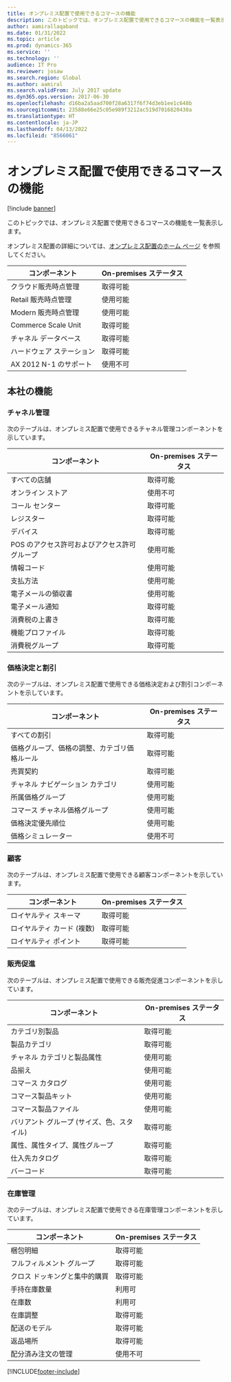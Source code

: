 ```yaml
---
title: オンプレミス配置で使用できるコマースの機能
description: このトピックでは、オンプレミス配置で使用できるコマースの機能を一覧表示します。
author: aamirallaqaband
ms.date: 01/31/2022
ms.topic: article
ms.prod: dynamics-365
ms.service: ''
ms.technology: ''
audience: IT Pro
ms.reviewer: josaw
ms.search.region: Global
ms.author: aamiral
ms.search.validFrom: July 2017 update
ms.dyn365.ops.version: 2017-06-30
ms.openlocfilehash: d16ba2a5aad700f28a6317f6f74d3eb1ee1c648b
ms.sourcegitcommit: 23588e66e25c05e989f3212ac519d7016820430a
ms.translationtype: HT
ms.contentlocale: ja-JP
ms.lasthandoff: 04/13/2022
ms.locfileid: "8566061"
---
```

# <a name="commerce-capabilities-that-are-available-in-on-premises-deployments"></a>オンプレミス配置で使用できるコマースの機能

[!include [banner](includes/banner.md)]

このトピックでは、オンプレミス配置で使用できるコマースの機能を一覧表示します。

オンプレミス配置の詳細については、[オンプレミス配置のホーム ページ](../fin-ops-core/dev-itpro/deployment/on-premises-deployment-landing-page.md) を参照してください。

| コンポーネント            | On-premises ステータス |
| -------------------- | ------------------ |
| クラウド販売時点管理  | 取得可能          |
| Retail 販売時点管理 | 使用可能          |
| Modern 販売時点管理 | 使用可能          |
| Commerce Scale Unit  | 取得可能          |
| チャネル データベース     | 取得可能          |
| ハードウェア ステーション     | 取得可能          |
| AX 2012 N-1 のサポート  | 使用不可      |

## <a name="head-office-capability"></a>本社の機能

### <a name="channel-management"></a>チャネル管理

次のテーブルは、オンプレミス配置で使用できるチャネル管理コンポーネントを示しています。

| コンポーネント                             | On-premises ステータス |
|---------------------------------------|--------------------|
| すべての店舗                            | 取得可能          |
| オンライン ストア                         | 使用不可      |
| コール センター                           | 取得可能          |
| レジスター                             | 取得可能          |
| デバイス                               | 取得可能          |
| POS のアクセス許可およびアクセス許可グループ | 使用可能          |
| 情報コード                            | 使用可能          |
| 支払方法                       | 使用可能          |
| 電子メールの領収書                        | 使用可能          |
| 電子メール通知                   | 取得可能          |
| 消費税の上書き                   | 取得可能          |
| 機能プロファイル                | 取得可能          |
| 消費税グループ                      | 取得可能          |

### <a name="pricing-and-discounts"></a>価格決定と割引

次のテーブルは、オンプレミス配置で使用できる価格決定および割引コンポーネントを示しています。

| コンポーネント                                             | On-premises ステータス |
|-------------------------------------------------------|--------------------|
| すべての割引                                         | 取得可能          |
| 価格グループ、価格の調整、カテゴリ価格ルール | 取得可能          |
| 売買契約                                      | 取得可能          |
| チャネル ナビゲーション カテゴリ                           | 使用可能          |
| 所属価格グループ                              | 使用可能          |
| コマース チャネル価格グループ                         | 使用可能          |
| 価格決定優先順位                                    | 使用可能          |
| 価格シミュレーター                                       | 使用不可      |

### <a name="customer"></a>顧客

次のテーブルは、オンプレミス配置で使用できる顧客コンポーネントを示しています。

| コンポーネント       | On-premises ステータス |
|-----------------|--------------------|
| ロイヤルティ スキーマ | 取得可能          |
| ロイヤルティ カード (複数)   | 取得可能          |
| ロイヤルティ ポイント  | 取得可能          |

### <a name="merchandising"></a>販売促進

次のテーブルは、オンプレミス配置で使用できる販売促進コンポーネントを示しています。

| コンポーネント                                   | On-premises ステータス |
|---------------------------------------------|--------------------|
| カテゴリ別製品                        | 取得可能          |
| 製品カテゴリ                          | 取得可能          |
| チャネル カテゴリと製品属性   | 使用可能          |
| 品揃え                                 | 使用可能          |
| コマース カタログ                           | 使用可能          |
| コマース製品キット                       | 使用可能          |
| コマース製品ファイル                      | 使用可能          |
| バリアント グループ (サイズ、色、スタイル)         | 取得可能          |
| 属性、属性タイプ、属性グループ | 取得可能          |
| 仕入先カタログ                             | 取得可能          |
| バーコード                                   | 取得可能          |

### <a name="inventory-management"></a>在庫管理

次のテーブルは、オンプレミス配置で使用できる在庫管理コンポーネントを示しています。

| コンポーネント                      | On-premises ステータス |
|--------------------------------|--------------------|
| 梱包明細                   | 取得可能          |
| フルフィルメント グループ              | 取得可能          |
| クロス ドッキングと集中的購買 | 取得可能          |
| 手持在庫数量                    | 利用可          |
| 在庫数                   | 利用可          |
| 在庫調整           | 取得可能          |
| 配送のモデル             | 取得可能          |
| 返品場所               | 取得可能          |
| 配分済み注文の管理   | 使用不可      |


[!INCLUDE[footer-include](../includes/footer-banner.md)]
